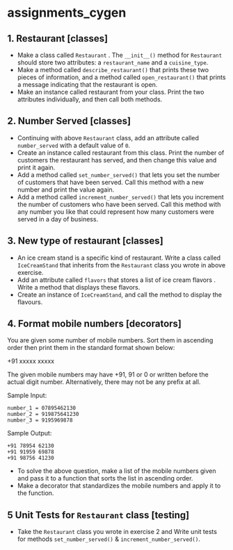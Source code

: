 # assignments_cygen

## 1. Restaurant [classes]
- Make a class called `Restaurant` . The `__init__()` method for `Restaurant` should store two attributes: a `restaurant_name` and a `cuisine_type`.
- Make a method called `describe_restaurant()` that prints these two pieces of information, and a method called `open_restaurant()` that prints a message indicating that the restaurant is open.
- Make an instance called restaurant from your class. Print the two attributes individually, and then call both methods.

## 2. Number Served [classes]

- Continuing with above `Restaurant` class, add an attribute called `number_served` with a default value of `0`.
- Create an instance called restaurant from this class. Print the number of customers the restaurant has served, and then change this value and print it again.
- Add a method called `set_number_served()` that lets you set the number of customers that have been served. Call this method with a new number and print the value again.
- Add a method called `increment_number_served()` that lets you increment the number of customers who have been served. Call this method with any number you like that could represent how many customers were served in a day of business.

## 3. New type of restaurant [classes]
- An ice cream stand is a specific kind of restaurant. Write a class called `IceCreamStand` that inherits from the `Restaurant` class you wrote in above exercise. 
- Add an attribute called `flavors` that stores a list of ice cream flavors . Write a method that displays these flavors.
- Create an instance of `IceCreamStand`, and call the method to display the flavours.

## 4. Format mobile numbers [decorators]
You are given some number of mobile numbers. Sort them in ascending order then print them in the standard format shown below:

+91 xxxxx xxxxx

The given mobile numbers may have +91, 91 or 0 or written before the actual digit number. Alternatively, there may not be any prefix at all.

Sample Input:
```
number_1 = 07895462130
number_2 = 919875641230
number_3 = 9195969878
```
Sample Output:
```
+91 78954 62130
+91 91959 69878
+91 98756 41230
```

- To solve the above question, make a list of the mobile numbers given and pass it to a function that sorts the list in ascending order.
- Make a decorator that standardizes the mobile numbers and apply it to the function.

## 5 Unit Tests for `Restaurant` class [testing]
- Take the `Restaurant` class you wrote in exercise 2 and Write unit tests for methods `set_number_served()` & `increment_number_served()`.
